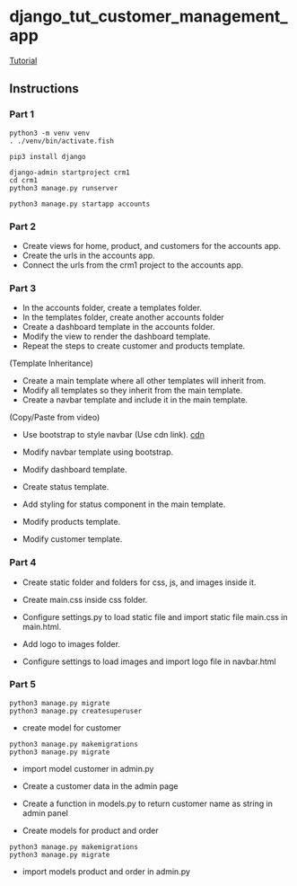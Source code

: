 # django_tut_customer_management_app

[Tutorial](https://www.youtube.com/watch?v=xv_bwpA_aEA&list=PL-51WBLyFTg2vW-_6XBoUpE7vpmoR3ztO)

## Instructions

### Part 1

```
python3 -m venv venv
. ./venv/bin/activate.fish

pip3 install django

django-admin startproject crm1
cd crm1
python3 manage.py runserver

python3 manage.py startapp accounts
```

### Part 2

- Create views for home, product, and customers for the accounts app.
- Create the urls in the accounts app.
- Connect the urls from the crm1 project to the accounts app.

### Part 3

- In the accounts folder, create a templates folder.
- In the templates folder, create another accounts folder
- Create a dashboard template in the accounts folder.
- Modify the view to render the dashboard template.
- Repeat the steps to create customer and products template.

(Template Inheritance)

- Create a main template where all other templates will inherit from.
- Modify all templates so they inherit from the main template.
- Create a navbar template and include it in the main template.

(Copy/Paste from video)

- Use bootstrap to style navbar (Use cdn link).
  [cdn](https://getbootstrap.com/docs/4.3/getting-started/introduction/)

- Modify navbar template using bootstrap.
- Modify dashboard template.
- Create status template.
- Add styling for status component in the main template.
- Modify products template.
- Modify customer template.

### Part 4

- Create static folder and folders for css, js, and images inside it.
- Create main.css inside css folder.
- Configure settings.py to load static file and import static file main.css in main.html.

- Add logo to images folder.
- Configure settings to load images and import logo file in navbar.html

### Part 5

```
python3 manage.py migrate
python3 manage.py createsuperuser
```

- create model for customer

```
python3 manage.py makemigrations
python3 manage.py migrate
```

- import model customer in admin.py

- Create a customer data in the admin page
- Create a function in models.py to return customer name as string in admin panel
- Create models for product and order

```
python3 manage.py makemigrations
python3 manage.py migrate
```

- import models product and order in admin.py
